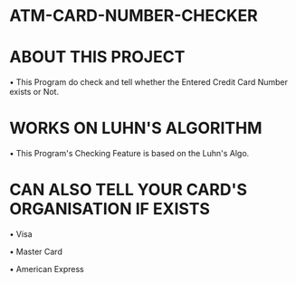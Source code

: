 # ATM-CARD-NUMBER-CHECKER

# ABOUT THIS PROJECT

• This Program do check and tell whether the Entered Credit Card Number exists or Not.

# WORKS ON LUHN'S ALGORITHM

• This Program's Checking Feature is based on the Luhn's Algo.

# CAN ALSO TELL YOUR CARD'S ORGANISATION IF EXISTS

• Visa

• Master Card

• American Express
